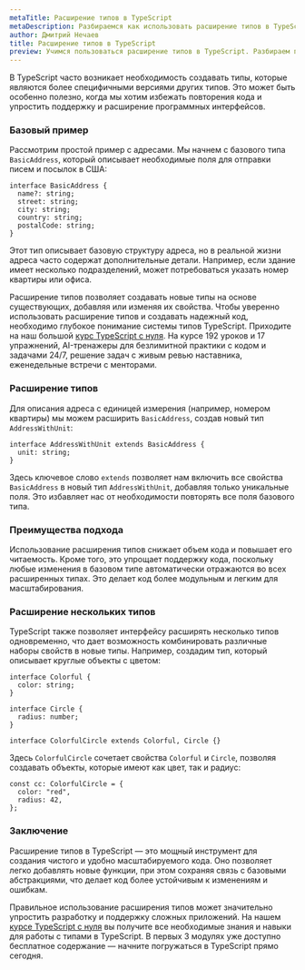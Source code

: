 ```yaml
---
metaTitle: Расширение типов в TypeScript
metaDescription: Разбираемся как использовать расширение типов в TypeScript
author: Дмитрий Нечаев
title: Расширение типов в TypeScript
preview: Учимся пользоваться расширение типов в TypeScript. Разбираем примеры использования
---
```


В TypeScript часто возникает необходимость создавать типы, которые являются более специфичными версиями других типов. Это может быть особенно полезно, когда мы хотим избежать повторения кода и упростить поддержку и расширение программных интерфейсов.

### Базовый пример

Рассмотрим простой пример с адресами. Мы начнем с базового типа `BasicAddress`, который описывает необходимые поля для отправки писем и посылок в США:

```tsx
interface BasicAddress {
  name?: string;
  street: string;
  city: string;
  country: string;
  postalCode: string;
}

```

Этот тип описывает базовую структуру адреса, но в реальной жизни адреса часто содержат дополнительные детали. Например, если здание имеет несколько подразделений, может потребоваться указать номер квартиры или офиса.

Расширение типов позволяет создавать новые типы на основе существующих, добавляя или изменяя их свойства. Чтобы уверенно использовать расширение типов и создавать надежный код, необходимо глубокое понимание системы типов TypeScript. Приходите на наш большой [курс TypeScript с нуля](https://purpleschool.ru/course/typescript?utm_source=knowledgebase&utm_medium=text&utm_campaign=rasshirenie-tipov-v-typescript). На курсе 192 уроков и 17 упражнений, AI-тренажеры для безлимитной практики с кодом и задачами 24/7, решение задач с живым ревью наставника, еженедельные встречи с менторами.

### Расширение типов

Для описания адреса с единицей измерения (например, номером квартиры) мы можем расширить `BasicAddress`, создав новый тип `AddressWithUnit`:

```tsx
interface AddressWithUnit extends BasicAddress {
  unit: string;
}

```

Здесь ключевое слово `extends` позволяет нам включить все свойства `BasicAddress` в новый тип `AddressWithUnit`, добавляя только уникальные поля. Это избавляет нас от необходимости повторять все поля базового типа.

### Преимущества подхода

Использование расширения типов снижает объем кода и повышает его читаемость. Кроме того, это упрощает поддержку кода, поскольку любые изменения в базовом типе автоматически отражаются во всех расширенных типах. Это делает код более модульным и легким для масштабирования.

### Расширение нескольких типов

TypeScript также позволяет интерфейсу расширять несколько типов одновременно, что дает возможность комбинировать различные наборы свойств в новые типы. Например, создадим тип, который описывает круглые объекты с цветом:

```tsx
interface Colorful {
  color: string;
}

interface Circle {
  radius: number;
}

interface ColorfulCircle extends Colorful, Circle {}

```

Здесь `ColorfulCircle` сочетает свойства `Colorful` и `Circle`, позволяя создавать объекты, которые имеют как цвет, так и радиус:

```tsx
const cc: ColorfulCircle = {
  color: "red",
  radius: 42,
};

```

### Заключение

Расширение типов в TypeScript — это мощный инструмент для создания чистого и удобно масштабируемого кода. Оно позволяет легко добавлять новые функции, при этом сохраняя связь с базовыми абстракциями, что делает код более устойчивым к изменениям и ошибкам.

Правильное использование расширения типов может значительно упростить разработку и поддержку сложных приложений. На нашем [курсе TypeScript с нуля](https://purpleschool.ru/course/typescript?utm_source=knowledgebase&utm_medium=text&utm_campaign=rasshirenie-tipov-v-typescript) вы получите все необходимые знания и навыки для работы с типами в TypeScript. В первых 3 модулях уже доступно бесплатное содержание — начните погружаться в TypeScript прямо сегодня.
